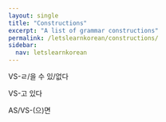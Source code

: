 ```yaml
---
layout: single
title: "Constructions"
excerpt: "A list of grammar constructions"
permalink: /letslearnkorean/constructions/
sidebar:
  nav: letslearnkorean
---
```


VS-ㄹ/을 수 있/없다

VS-고 있다

AS/VS-(으)면
